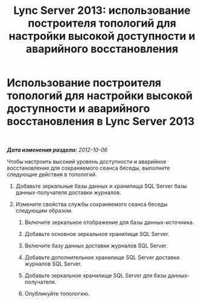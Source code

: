 ﻿---
title: 'Lync Server 2013: использование построителя топологий для настройки высокой доступности и аварийного восстановления'
TOCTitle: Использование построителя топологий для настройки высокой доступности и аварийного восстановления
ms:assetid: abc1a25d-1f5e-46ef-91d2-0144fc847206
ms:mtpsurl: https://technet.microsoft.com/ru-ru/library/JJ205172(v=OCS.15)
ms:contentKeyID: 49310814
ms.date: 05/19/2016
mtps_version: v=OCS.15
ms.translationtype: HT
---

# Использование построителя топологий для настройки высокой доступности и аварийного восстановления в Lync Server 2013

 

_**Дата изменения раздела:** 2012-10-06_

Чтобы настроить высокий уровень доступности и аварийное восстановление для сохраняемого сеанса беседы, выполните следующие действия в топологий.

1.  Добавьте зеркальные базы данных и хранилища SQL Server базы данных-получателя доставки журналов.

2.  Измените свойства службы сохраняемого сеанса беседы следующим образом.
    
    1.  Включите зеркальное отображение для базы данных-источника.
    
    2.  Добавьте основное зеркальное хранилище SQL Server.
    
    3.  Включите базу данных доставки журналов SQL Server.
    
    4.  Добавьте дополнительное хранилище SQL Server доставки журналов SQL Server.
    
    5.  Добавьте зеркальное хранилище SQL Server для базы данных-получателя.
    
    6.  Опубликуйте топологию.

